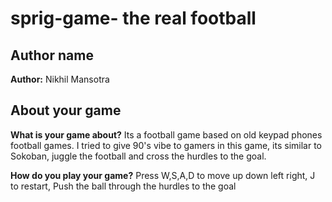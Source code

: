# sprig-game- the real football

## Author name

**Author:** Nikhil Mansotra

<!-- A name or nickname that you want to appear as the author of the game -->

## About your game

**What is your game about?**
Its a football game based on old keypad phones football games. I tried to  give 90's vibe to gamers in this game, its similar to Sokoban, juggle the football and cross the hurdles to the goal.

<!-- Example: Pushing boxes to the goal. (from [Sokoban Plus](https://sprig.hackclub.com/gallery/sokoban_plus)) -->

**How do you play your game?**
Press W,S,A,D to move up down left right, J to restart, Push the ball through the hurdles to the goal 
<!-- Example: Press WASD to move, J to restart and K to toggle trails, Get A boxes (cyan) to A goals (green), Get B boxes (magenta) to B goals (red), Get normal boxes (gray) to either goal. (from [Sokoban plus](https://sprig.hackclub.com/gallery/sokoban_plus)) -->
